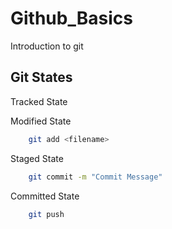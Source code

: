 # Github_Basics

Introduction to git

## Git States

Tracked State

Modified State

```bash
    git add <filename>
```

Staged State

```bash
    git commit -m "Commit Message"
```

Committed State

```bash
    git push
```
